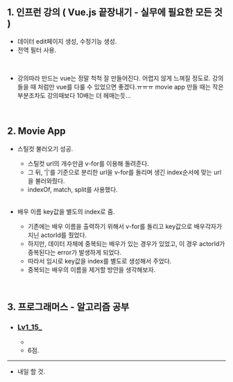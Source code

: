 <h2>1. 인프런 강의 ( Vue.js 끝장내기 - 실무에 필요한 모든 것 ) </h2>

- 데이터 edit페이지 생성, 수정기능 생성.
- 전역 필터 사용.
<br/>

- 강의따라 만드는 vue는 정말 척척 잘 만들어진다. 어렵지 않게 느껴질 정도로.
  강의 들을 때 처럼만 vue를 다룰 수 있었으면 좋겠다.ㅠㅠㅠ
  movie app 만들 때는 작은 부분조차도 강의때보다 10배는 더 헤매는듯...

<br/>

<h2>2. Movie App</h2>

- 스틸컷 불러오기 성공.
  - 스틸컷 url의 개수만큼 v-for를 이용해 돌려준다. 
  - 그 뒤, '|'를 기준으로 분리한 url을 v-for를 돌리며 생긴 index순서에 맞는 url을 불러와줬다.
  - indexOf, match, split를 사용했다.
  <br/>
  
- 배우 이름 key값을 별도의 index로 줌. 
  - 기존에는 배우 이름을 출력하기 위해서 v-for를 돌리고 key값으로 배우각자가 지닌 actorId를 줬었다.
  - 하지만, 데이터 자체에 중복되는 배우가 있는 경우가 있었고, 이 경우 actorId가 중복된다는 error가 발생하게 되었다.
  - 따라서 임시로 key값을 index를 별도로 생성해서 주었다.
  - 중복되는 배우의 이름을 제거할 방안을 생각해보자.

<br/>

<h2>3. 프로그래머스 - 알고리즘 공부</h2>

- <h3><a href="">Lv1_15_</a></h3>
  
  - 
  - 6점.

     
<hr/>

- 내일 할 것.



